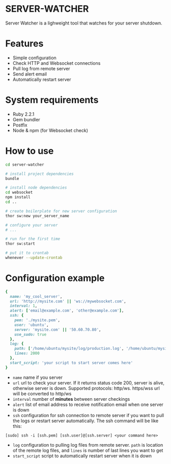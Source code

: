 # SERVER-WATCHER

Server Watcher is a lighweight tool that watches for your server shutdown.

# Features
- Simple configuration
- Check HTTP and Websocket connections
- Pull log from remote server
- Send alert email
- Automatically restart server

# System requirements
- Ruby 2.2.1
- Gem bundler
- Postfix
- Node & npm (for Websocket check)

# How to use
```sh
cd server-watcher

# install project dependencies
bundle

# install node dependencies
cd websocket
npm install
cd ..

# create boilerplate for new server configuration
thor sw:new your_server_name

# configure your server
# ...

# run for the first time
thor sw:start

# put it to crontab
whenever --update-crontab
```

# Configuration example
```ruby
{
  name: 'my_cool_server',
  url: 'http://mysite.com' || 'ws://mywebsocket.com',
  interval: 1,
  alert: ['email@example.com', 'other@example.com'],
  ssh: {
    pem: './mysite.pem',
    user: 'ubuntu',
    server: 'mysite.com' || '50.60.70.80',
    use_sudo: true
  },
  log: {
    path: ['/home/ubuntu/mysite/log/production.log', '/home/ubuntu/mysite/log/other.log'],
    lines: 2000
  },
  start_script: 'your script to start server comes here'
}
```

- `name` name if you server
- `url` url to check your server. If it returns status code 200, server is alive, otherwise server is down. Supported protocols: http/ws. https/wss url will be converted to http/ws
- `interval` number of **minutes** between server checkings
- `alert` list of email address to receive notification email when one server is down
- `ssh` configuration for ssh connection to remote server if you want to pull the logs or restart server automatically. The ssh command will be like this:
```
[sudo] ssh -i [ssh.pem] [ssh.user]@[ssh.server] <your command here>
```
- `log` configuration to pulling log files from remote server. `path` is location of the remote log files, and `lines` is number of last lines you want to get
- `start_script` script to automatically restart server when it is down
